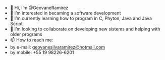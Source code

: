 - 👋 Hi, I’m @GeovaneRamirez
- 👀 I’m interested in becaming a software development
- 🌱 I’m currently learning how to program in C, Phyton, Java and Java Script
- 💞️ I’m looking to collaborate on developing new sistems and helping with older programs
- 📫 How to reach me:
-   by e-mail: geovanesilvaramirez@hotmail.com
-   by mobile: +55 19 98226-6201
